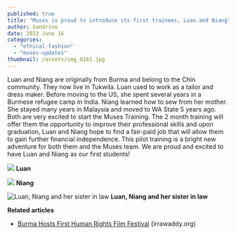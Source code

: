 ```yaml
---
published: true
title: "Muses is proud to introduce its first trainees, Luan and Niang"
author: Sandrine
date: 2013 June 16
categories: 
  - "ethical-fashion"
  - "muses-updates"
thumbnail: /assets/img_8161.jpg
---
```


Luan and Niang are originally from Burma and belong to the Chin community. They now live in Tukwila. Luan used to work as a tailor and dress maker. Before moving to the US, she spent several years in a Burmese refugee camp in India. Niang learned how to sew from her mother. She stayed many years in Malaysia and moved to WA State 5 years ago. Both are very excited to start the Muses Training. The 2 month training will offer them the opportunity to improve their professional skills and upon graduation, Luan and Niang hope to find a fair-paid job that will allow them to gain further financial independence. This pilot training is a bright new adventure for both them and the Muses team. We are proud and excited to have Luan and Niang as our first students!

![](/assets/img_8163.jpg?w=470)
**Luan**

![](/assets/img_8166.jpg?w=470)
**Niang**

![Luan, Niang and her sister in law](/assets/img_8161-001.jpg?w=470)
**Luan, Niang and her sister in law**

**Related articles**
+ [Burma Hosts First Human Rights Film Festival](http://www.irrawaddy.org/archives/37755) (irrawaddy.org)
